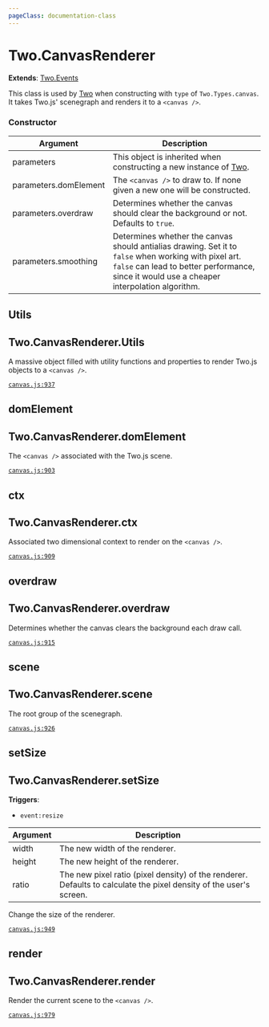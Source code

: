 ```yaml
---
pageClass: documentation-class
---
```


# Two.CanvasRenderer


<div class="extends">

__Extends__: [Two.Events](/documentation/events/)

</div>


This class is used by [Two](/documentation/) when constructing with `type` of `Two.Types.canvas`. It takes Two.js' scenegraph and renders it to a `<canvas />`.


<div class="meta">
  <custom-button text="Source" type="source" href="https://github.com/jonobr1/two.js/blob/dev/C:\Users\pures\Jono\two-js\src\renderers/canvas.js" />
</div>



### Constructor


| Argument | Description |
| ---- | ----------- |
|  parameters  | This object is inherited when constructing a new instance of [Two](/documentation/). |
|  parameters.domElement  | The `<canvas />` to draw to. If none given a new one will be constructed. |
|  parameters.overdraw  | Determines whether the canvas should clear the background or not. Defaults to `true`. |
|  parameters.smoothing  | Determines whether the canvas should antialias drawing. Set it to `false` when working with pixel art. `false` can lead to better performance, since it would use a cheaper interpolation algorithm. |



<div class="static member ">

## Utils

<h2 class="longname" aria-hidden="true"><span class="prefix">Two.CanvasRenderer.</span><span class="shortname">Utils</span></h2>










<div class="properties">

A massive object filled with utility functions and properties to render Two.js objects to a `<canvas />`.

</div>








<div class="meta">

  [`canvas.js:937`](https://github.com/jonobr1/two.js/blob/dev/C:\Users\pures\Jono\two-js\src\renderers/canvas.js#L937)

</div>






</div>



<div class="instance member ">

## domElement

<h2 class="longname" aria-hidden="true"><span class="prefix">Two.CanvasRenderer.</span><span class="shortname">domElement</span></h2>










<div class="properties">

The `<canvas />` associated with the Two.js scene.

</div>








<div class="meta">

  [`canvas.js:903`](https://github.com/jonobr1/two.js/blob/dev/C:\Users\pures\Jono\two-js\src\renderers/canvas.js#L903)

</div>






</div>



<div class="instance member ">

## ctx

<h2 class="longname" aria-hidden="true"><span class="prefix">Two.CanvasRenderer.</span><span class="shortname">ctx</span></h2>










<div class="properties">

Associated two dimensional context to render on the `<canvas />`.

</div>








<div class="meta">

  [`canvas.js:909`](https://github.com/jonobr1/two.js/blob/dev/C:\Users\pures\Jono\two-js\src\renderers/canvas.js#L909)

</div>






</div>



<div class="instance member ">

## overdraw

<h2 class="longname" aria-hidden="true"><span class="prefix">Two.CanvasRenderer.</span><span class="shortname">overdraw</span></h2>










<div class="properties">

Determines whether the canvas clears the background each draw call.

</div>








<div class="meta">

  [`canvas.js:915`](https://github.com/jonobr1/two.js/blob/dev/C:\Users\pures\Jono\two-js\src\renderers/canvas.js#L915)

</div>






</div>



<div class="instance member ">

## scene

<h2 class="longname" aria-hidden="true"><span class="prefix">Two.CanvasRenderer.</span><span class="shortname">scene</span></h2>










<div class="properties">

The root group of the scenegraph.

</div>








<div class="meta">

  [`canvas.js:926`](https://github.com/jonobr1/two.js/blob/dev/C:\Users\pures\Jono\two-js\src\renderers/canvas.js#L926)

</div>






</div>



<div class="instance function ">

## setSize

<h2 class="longname" aria-hidden="true"><span class="prefix">Two.CanvasRenderer.</span><span class="shortname">setSize</span></h2>








<div class="fires">

__Triggers__:

+ `event:resize`

</div>





<div class="params">

| Argument | Description |
| ---- | ----------- |
|  width  | The new width of the renderer. |
|  height  | The new height of the renderer. |
|  ratio  | The new pixel ratio (pixel density) of the renderer. Defaults to calculate the pixel density of the user's screen. |
</div>




<div class="description">

Change the size of the renderer.

</div>



<div class="meta">

  [`canvas.js:949`](https://github.com/jonobr1/two.js/blob/dev/C:\Users\pures\Jono\two-js\src\renderers/canvas.js#L949)

</div>






</div>



<div class="instance function ">

## render

<h2 class="longname" aria-hidden="true"><span class="prefix">Two.CanvasRenderer.</span><span class="shortname">render</span></h2>















<div class="description">

Render the current scene to the `<canvas />`.

</div>



<div class="meta">

  [`canvas.js:979`](https://github.com/jonobr1/two.js/blob/dev/C:\Users\pures\Jono\two-js\src\renderers/canvas.js#L979)

</div>






</div>


